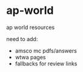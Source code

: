 # ap-world
ap world resources

need to add:
+ amsco mc pdfs/answers
+ wtwa pages
+ fallbacks for review links

